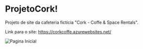 # ProjetoCork!
Projeto de site da cafeteria fictícia "Cork - Coffe &amp; Space Rentals".

Link para o site: https://corkcoffe.azurewebsites.net/

![Pagina Inicial](https://user-images.githubusercontent.com/43802641/54078255-e9bb9d00-42a3-11e9-87cc-bad58b21129b.png)
